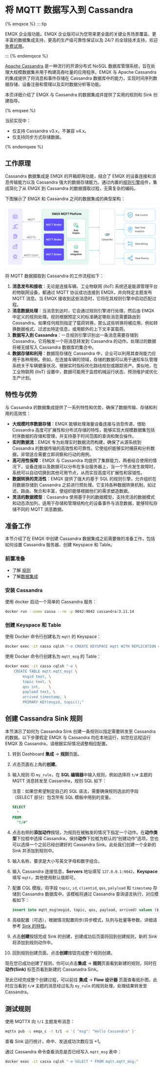 # 将 MQTT 数据写入到 Cassandra

{% emqxce %}
::: tip

EMQX 企业版功能。EMQX 企业版可以为您带来更全面的关键业务场景覆盖、更丰富的数据集成支持，更高的生产级可靠性保证以及 24/7 的全球技术支持，欢迎[免费试用](https://www.emqx.com/zh/try?product=enterprise)。

:::
{% endemqxce %}

[Apache Cassandra](https://cassandra.apache.org/_/index.html) 是一种流行的开源分布式 NoSQL 数据库管理系统，旨在处理大规模数据集并用于构建高吞吐量的应用程序。EMQX 与 Apache Cassandra 的集成提供了将消息和事件存储在 Cassandra 数据库中的能力，实现时间序列数据存储、设备注册和管理以及实时数据分析等功能。

本页详细介绍了 EMQX 与 Cassandra 的数据集成并提供了实用的规则和 Sink 创建指导。

{% emqxee %}

当前实现中：

- 仅支持 Cassandra v3.x，不兼容 v4.x。
- 仅支持同步方式存储数据。

{% endemqxee %}

## 工作原理

Cassandra 数据集成是 EMQX 的开箱即用功能，结合了 EMQX 的设备连接和消息传输能力以及 Cassandra 强大的数据存储能力。通过内置的[规则引擎](./rules.md)组件，集成简化了从 EMQX 到 Cassandra 的数据摄取过程，无需复杂的编码。

下图展示了 EMQX 和 Cassandra 之间的数据集成的典型架构：

![EMQX-Cassandra 集成](./assets/emqx-integration-cassandra.png)

将 MQTT 数据摄取到 Cassandra 的工作流程如下：

1. **消息发布和接收**：无论是连接车辆、工业物联网 (IIoT) 系统还是能源管理平台的物联网设备，都通过 MQTT 协议成功连接到 EMQX，并向特定主题发布 MQTT 消息。当 EMQX 接收到这些消息时，它将在其规则引擎中启动匹配过程。
2. **消息数据处理**：当消息到达时，它会通过规则引擎进行处理，然后由 EMQX 中定义的规则处理。规则根据预定义的标准确定哪些消息需要路由到 Cassandra。如果任何规则指定了载荷转换，那么这些转换将被应用，例如转换数据格式、过滤出特定信息，或用额外的上下文丰富载荷。
3. **数据写入到 Cassandra**：一旦规则引擎识别出一条消息需要存储到 Cassandra，它将触发一个将消息转发到 Cassandra 的动作。处理过的数据将被无缝写入 Cassandra 数据库的集合中。
4. **数据存储和利用**：数据现存储在 Cassandra 中，企业可以利用其查询能力应用于各种用例。例如，在连接车辆的领域，存储的数据可以用于通知车队管理系统关于车辆健康状况、根据实时指标优化路线规划或跟踪资产。类似地，在工业物联网 (IIoT) 设置中，数据可能用于监控机械运行状态、预测维护或优化生产计划。

## 特性与优势

与 Cassandra 的数据集成提供了一系列特性和优势，确保了数据传输、存储和利用的高效性：

- **大规模时序数据存储**：EMQX 能够处理海量设备连接与消息传递，借助 Cassandra 高度可扩展性和分布式存储的特性，能够实现大规模数据集包括时序数据的存储和管理，并支持基于时间范围的查询和聚合操作。
- **实时数据流**：EMQX 专为处理实时数据流而构建，确保了从源系统到 Cassandra 的数据传输的高效性和可靠性。它使组织能够实时捕获和分析数据，非常适合需要立即洞察和行动的用例。
- **高可用性保障**：EMQX 与 Cassandra 均提供了集群能力，两者结合使用的情况下，设备连接以及数据可以分布在多台服务器上，当一个节点发生故障时，系统可以自动切换到其他可用节点，从而实现高度可扩展性和容错性。
- **数据转换的灵活性**：EMQX 提供了强大的基于 SQL 的规则引擎，允许组织在将数据存储到 Cassandra 之前进行预处理。它支持各种数据转换机制，如过滤、路由、聚合和丰富，使组织能够根据他们的需求塑造数据。
- **灵活的数据模型**：Cassandra 使用基于列的数据模型，支持灵活的数据模式和动态添加列，适用于存储和管理结构化的设备事件与消息数据，能够轻松存储不同的 MQTT 消息数据。

## 准备工作

本节介绍了在 EMQX 中创建 Cassandra 数据集成之前需要做的准备工作，包括如何设置 Cassandra 服务器、创建 Keyspace 和 Table。

### 前置准备

- 了解 [规则](./rules.md)
- 了解[数据集成](./data-bridges.md)

### 安装 Cassandra

使用 docker 启动一个简单的 Cassandra 服务：

```bash
docker run --name cassa --rm -p 9042:9042 cassandra:3.11.14
```

### 创建 Keyspace 和 Table

使用 Docker 命令行创建名为 `mqtt` 的 Keyspace：

```bash
docker exec -it cassa cqlsh "-e CREATE KEYSPACE mqtt WITH REPLICATION = {'class': 'SimpleStrategy', 'replication_factor': 1}"
```

使用 Docker 命令行创建名为 `mqtt_msg` 的 Table：

```bash
docker exec -it cassa cqlsh "-e \
    CREATE TABLE mqtt.mqtt_msg( \
        msgid text, \
        topic text, \
        qos int,    \
        payload text, \
        arrived timestamp, \
        PRIMARY KEY(msgid, topic));"
```

## <!-- 创建 Cassandra 连接器-->

<!-- 在创建 Cassandra Sink 之前，您需要创建一个 Cassandra 连接器，以便 EMQX 与 Cassandra 服务建立连接。以下示例假定您在本地机器上同时运行 EMQX 和 Cassandra。如果您在远程运行 Cassandra 和 EMQX，请相应地调整设置。-->

<!-- 转到 Dashboard **集成** -> **连接器** 页面。点击页面右上角的**创建**。
在连接器类型中选择 **Cassandra**，点击**下一步**。
输入连接器名称，要求是大小写英文字母和数字组合。
输入 Cassandra 连接信息，**Servers** 地址填写 `127.0.0.1:9042`，**Keyspace** 填写 `mqtt`，其他使用默认值即可。
配置 CQL 模版，将字段 `topic`, `id`, `clientid`, `qos`, `palyload` 和 `timestamp` 存储到 Cassandra 数据库中。该模板将通过 Cassandra 查询语言执行，对应模板如下：insert into mqtt_msg(msgid, topic, qos, payload, arrived) values (${id}, ${topic},  ${qos}, ${payload}, ${timestamp})-->

<!-- 高级配置（可选），根据情况配置同步/异步模式，队列与批量等参数，详细请参考[数据集成](./data-bridges.md)。
点击**创建**按钮完成连接器创建。
在弹出的**创建成功**对话框中您可以点击**创建规则**，继续创建规则以指定需要写入 Cassandra 的数据。您也可以按照[创建 Cassandra Sink 规则](#创建-cassandra-sink-规则)章节的步骤来创建规则。-->

## 创建 Cassandra Sink 规则

本节演示了如何为 Cassandra Sink 创建一条规则以指定需要转发至 Cassandra 的数据。以下步骤假定 EMQX 与 Cassandra 均在本地运行，如您在远程运行 EMQX 及 Cassandra，请根据实际情况调整相应配置。

1. 转到 Dashboard **集成** -> **规则**页面。

2. 点击页面右上角的**创建**。

3. 输入规则 ID `my_rule`，在 **SQL 编辑器**中输入规则，例如选择将 `t/#` 主题的 MQTT 消息转发至 Cassandra，规则 SQL 如下：

   注意：如果您希望制定自己的 SQL 语法，需要确保规则选出的字段（SELECT 部分）包含所有 SQL 模板中用到的变量。

   ```sql
   SELECT
     *
   FROM
     "t/#"
   ```

4. 点击右侧的**添加动作**按钮，为规则在被触发的情况下指定一个动作。在**动作类型**下拉框中选择 Cassandra，保持**动作**下拉框为默认的“创建动作”选项，您也可以选择一个之前已经创建好的 Cassandra Sink。此处我们创建一个全新的 Sink 并添加到规则中。

5. 输入名称，要求是大小写英文字母和数字组合。

6. 输入 Cassandra 连接信息，**Servers** 地址填写 `127.0.0.1:9042`，**Keyspace** 填写 `mqtt`，其他使用默认值即可。

7. 配置 CQL 模版，将字段 `topic`, `id`, `clientid`, `qos`, `palyload` 和 `timestamp` 存储到 Cassandra 数据库中。该模板将通过 Cassandra 查询语言执行，对应模板如下：

   ```sql
   insert into mqtt_msg(msgid, topic, qos, payload, arrived) values (${id}, ${topic},  ${qos}, ${payload}, ${timestamp})
   ```

8. 高级配置（可选），根据情况配置同步/异步模式，队列与批量等参数，详细请参考 [Sink 的特性](./data-bridges.md)。

9. 点击**创建**按钮完成 Sink 的创建，创建成功后页面将回到创建规则，新的 Sink 将添加到规则动作中。

10. 回到规则创建页面，点击**创建**按钮完成整个规则创建。

现在您已成功创建了规则，你可以点击**集成** -> **规则**页面看到新建的规则，同时在**动作(Sink)** 标签页看到新建的 Cassanadra Sink。

至此已经完成整个创建过程，可以前往 **集成** -> **Flow 设计器** 页面查看拓扑图，此时应当看到 `t/#` 主题的消息经过名为 `my_rule` 的规则处理，处理结果转发至 Cassandra。

## 测试规则

使用 MQTTX 向 `t/1` 主题发布消息：

```bash
mqttx pub -i emqx_c -t t/1 -m '{ "msg": "Hello Cassandra" }'
```

查看 Sink 运行统计，命中、发送成功次数应当 +1。

通过 Cassandra 命令查看消息是否已经写入 `mqtt_msg` 表中：

```bash
docker exec -it cassa cqlsh "-e SELECT * FROM mqtt.mqtt_msg;"
```
